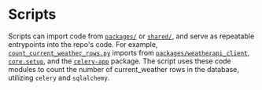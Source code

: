 # Scripts

Scripts can import code from [`packages/`](../packages/) or [`shared/`](../shared/), and serve as repeatable entrypoints into the repo's code. For example, [`count_current_weather_rows.py`](./count_current_weather_rows.py) imports from [`packages/weatherapi_client`](../packages/weatherapi-client/), [`core.setup`](../shared/core/src/core/setup/), and the [`celery-app`](../packages/celery-app/) package. The script uses these code modules to count the number of current_weather rows in the database, utilizing `celery` and `sqlalchemy`.
